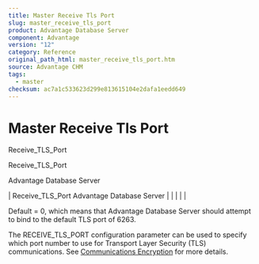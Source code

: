 ```yaml
---
title: Master Receive Tls Port
slug: master_receive_tls_port
product: Advantage Database Server
component: Advantage
version: "12"
category: Reference
original_path_html: master_receive_tls_port.htm
source: Advantage CHM
tags:
  - master
checksum: ac7a1c533623d299e813615104e2dafa1eedd649
---
```


# Master Receive Tls Port

Receive\_TLS\_Port

Receive\_TLS\_Port

Advantage Database Server

| Receive\_TLS\_Port  Advantage Database Server |  |  |  |  |

Default = 0, which means that Advantage Database Server should attempt to bind to the default TLS port of 6263.

The RECEIVE\_TLS\_PORT configuration parameter can be used to specify which port number to use for Transport Layer Security (TLS) communications. See [Communications Encryption](master_communications_encryption.md) for more details.
